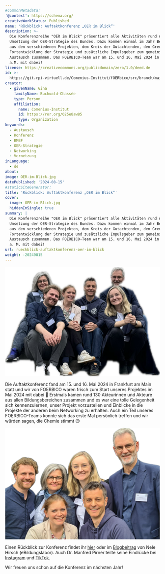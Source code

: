 ```yaml
---
#commonMetadata:
'@context': https://schema.org/
creativeWorkStatus: Published
name: 'Rückblick: Auftaktkonferenz „OER im Blick“'
description: >-
  Die Konferenzreihe "OER im Blick" präsentiert alle Aktivitäten rund um die
  Umsetzung der OER-Strategie des Bundes. Dazu kommen einmal im Jahr Beteiligte
  aus den verschiedenen Projekten, dem Kreis der Gutachtenden, den Gremien zur
  Fortentwicklung der Strategie und zusätzliche Impulsgeber zum gemeinsamen
  Austausch zusammen. Das FOERBICO-Team war am 15. und 16. Mai 2024 in Frankfurt
  a.M. mit dabei!
license: https://creativecommons.org/publicdomain/zero/1.0/deed.de
id: >-
  https://git.rpi-virtuell.de/Comenius-Institut/fOERbico/src/branch/main/Blog/2024-08-15-OER-im-Blick.md
creator:
  - givenName: Gina
    familyName: Buchwald-Chassée
    type: Person
    affiliation:
      name: Comenius-Institut
      id: https://ror.org/025e8aw85
      type: Organization
keywords:
  - Austausch
  - Konferenz
  - BMBF
  - OER-Strategie
  - Networking
  - Vernetzung
inLanguage:
  - de
about:
image: OER-im-Blick.jpg
datePublished: '2024-08-15'
#staticSiteGenerator:
title: 'Rückblick: Auftaktkonferenz „OER im Blick“'
cover:
  image: OER-im-Blick.jpg
  hiddenInSingle: true
summary: |
  Die Konferenzreihe "OER im Blick" präsentiert alle Aktivitäten rund um die
  Umsetzung der OER-Strategie des Bundes. Dazu kommen einmal im Jahr Beteiligte
  aus den verschiedenen Projekten, dem Kreis der Gutachtenden, den Gremien zur
  Fortentwicklung der Strategie und zusätzliche Impulsgeber zum gemeinsamen
  Austausch zusammen. Das FOERBICO-Team war am 15. und 16. Mai 2024 in Frankfurt
  a. M. mit dabei!
url: rueckblick-auftaktkonferenz-oer-im-blick
weight: -20240815
---
```


![](OER-im-Blick-2.jpeg)

Die Auftaktkonferenz fand am 15. und 16. Mai 2024 in Frankfurt am Main statt und wir von FOERBICO waren frisch zum Start unseres Projektes im Mai 2024 mit dabei 🚀 Erstmals kamen rund 130 Akteurinnen und Akteure aus allen Bildungsbereichen zusammen und es war eine tolle Gelegenheit sich kennenzulernen, unser Projekt vorzustellen und Einblicke in die Projekte der anderen beim Networking zu erhalten. Auch ein Teil unseres FOERBICO-Teams konnte sich das erste Mal persönlich treffen und wir würden sagen, die Chemie stimmt 😉

![](OER-im-Blick-1.jpeg)

Einen Rückblick zur Konferenz findet ihr [hier](https://www.oer-strategie.de/konferenz/) oder im [Blogbeitrag](https://ebildungslabor.de/blog/oer-im-blick-ein-buntes-kaleidoskop/) von Nele Hirsch (eBildungslabor). Auch Dr. Manfred Pirner teilte seine Eindrücke bei [Instagram](https://www.instagram.com/p/C7EADFWNrfu/) und [TikTok](https://www.tiktok.com/@mapi_l16/video/7369661151216520480). 

Wir freuen uns schon auf die Konferenz im nächsten Jahr!